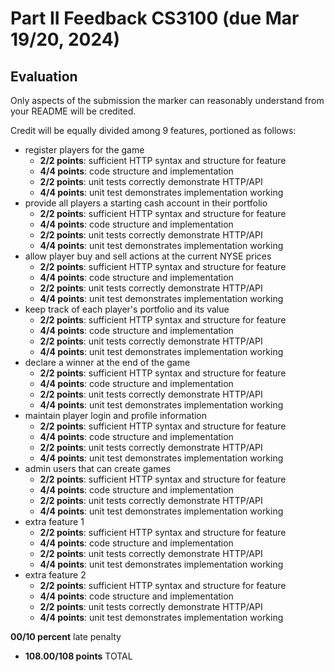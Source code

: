 






# Part II Feedback CS3100 (due Mar 19/20, 2024)

## Evaluation

Only aspects of the submission the marker can reasonably understand from your README will be credited.

Credit will be equally divided among 9 features, portioned as follows:

* register players for the game
	* **2/2 points**: sufficient HTTP syntax and structure for feature
	* **4/4 points**: code structure and implementation
	* **2/2 points**: unit tests correctly demonstrate HTTP/API
	* **4/4 points**: unit test demonstrates implementation working
* provide all players a starting cash account in their portfolio
	* **2/2 points**: sufficient HTTP syntax and structure for feature
	* **4/4 points**: code structure and implementation
	* **2/2 points**: unit tests correctly demonstrate HTTP/API
	* **4/4 points**: unit test demonstrates implementation working
* allow player buy and sell actions at the current NYSE prices
	* **2/2 points**: sufficient HTTP syntax and structure for feature
	* **4/4 points**: code structure and implementation
	* **2/2 points**: unit tests correctly demonstrate HTTP/API
	* **4/4 points**: unit test demonstrates implementation working
* keep track of each player's portfolio and its value
	* **2/2 points**: sufficient HTTP syntax and structure for feature
	* **4/4 points**: code structure and implementation
	* **2/2 points**: unit tests correctly demonstrate HTTP/API
	* **4/4 points**: unit test demonstrates implementation working
* declare a winner at the end of the game
	* **2/2 points**: sufficient HTTP syntax and structure for feature
	* **4/4 points**: code structure and implementation
	* **2/2 points**: unit tests correctly demonstrate HTTP/API
	* **4/4 points**: unit test demonstrates implementation working
* maintain player login and profile information
	* **2/2 points**: sufficient HTTP syntax and structure for feature
	* **4/4 points**: code structure and implementation
	* **2/2 points**: unit tests correctly demonstrate HTTP/API
	* **4/4 points**: unit test demonstrates implementation working
* admin users that can create games
	* **2/2 points**: sufficient HTTP syntax and structure for feature
	* **4/4 points**: code structure and implementation
	* **2/2 points**: unit tests correctly demonstrate HTTP/API
	* **4/4 points**: unit test demonstrates implementation working
* extra feature 1	
	* **2/2 points**: sufficient HTTP syntax and structure for feature
	* **4/4 points**: code structure and implementation
	* **2/2 points**: unit tests correctly demonstrate HTTP/API
	* **4/4 points**: unit test demonstrates implementation working
* extra feature 2	
	* **2/2 points**: sufficient HTTP syntax and structure for feature
	* **4/4 points**: code structure and implementation
	* **2/2 points**: unit tests correctly demonstrate HTTP/API
	* **4/4 points**: unit test demonstrates implementation working

**00/10 percent** late penalty

* **108.00/108 points** TOTAL






